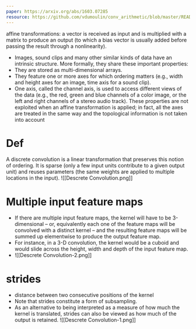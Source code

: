 ```yaml
---
paper: https://arxiv.org/abs/1603.07285
resource: https://github.com/vdumoulin/conv_arithmetic/blob/master/README.md
---
```

affine transformations: a vector is received as input and is multiplied with a matrix to produce an output (to which a bias vector is usually added before passing the result through a nonlinearity).
- Images, sound clips and many other similar kinds of data have an intrinsic structure. More formally, they share these important properties: 
-  They are stored as multi-dimensional arrays. 
-  They feature one or more axes for which ordering matters (e.g., width and height axes for an image, time axis for a sound clip). 
-  One axis, called the channel axis, is used to access different views of the data (e.g., the red, green and blue channels of a color image, or the left and right channels of a stereo audio track). 
These properties are not exploited when an affine transformation is applied; in fact, all the axes are treated in the same way and the topological information is not taken into account
# Def
A discrete convolution is a linear transformation that preserves this notion of ordering. It is sparse (only a few input units contribute to a given output unit) and reuses parameters (the same weights are applied to multiple locations in the input).
![[Descrete Convolution.png]]
# Multiple input feature maps
- If there are multiple input feature maps, the kernel will have to be 3-dimensional – or, equivalently each one of the feature maps will be convolved with a distinct kernel – and the resulting feature maps will be summed up elementwise to produce the output feature map. 
- For instance, in a 3-D convolution, the kernel would be a cuboid and would slide across the height, width and depth of the input feature map.
- ![[Descrete Convolution-2.png]]

# strides
- distance between two consecutive positions of the kernel
- Note that strides constitute a form of subsampling.
- As an alternative to being interpreted as a measure of how much the kernel is translated, strides can also be viewed as how much of the output is retained.
![[Descrete Convolution-1.png]]